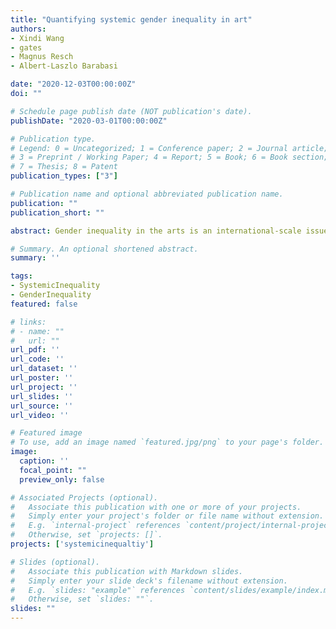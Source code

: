 ```yaml
---
title: "Quantifying systemic gender inequality in art"
authors:
- Xindi Wang
- gates
- Magnus Resch
- Albert-Laszlo Barabasi

date: "2020-12-03T00:00:00Z"
doi: ""

# Schedule page publish date (NOT publication's date).
publishDate: "2020-03-01T00:00:00Z"

# Publication type.
# Legend: 0 = Uncategorized; 1 = Conference paper; 2 = Journal article;
# 3 = Preprint / Working Paper; 4 = Report; 5 = Book; 6 = Book section;
# 7 = Thesis; 8 = Patent
publication_types: ["3"]

# Publication name and optional abbreviated publication name.
publication: ""
publication_short: ""

abstract: Gender inequality in the arts is an international-scale issue, with mounting evidence suggesting that there are gender differences in the number of artists, their access to exhibition space in museums and galleries, and the volume and price of their sales on the secondary auction market. Here we leverage a massive longitudinal dataset, capturing the exhibition and auction sales of 56,678 gender-identified artists in 20,115 institutions. We confirm gender differences in population and access to exhibitions, with nearly 1.75 men for every women artist, an effect that increases for more prestigious institutions. Using this global population gender imbalance as a new baseline, we develop a measure of institutional bias that, combined with the network of artist trajectories, reveals systematic echo-chambers which limit the access for some artists to future exhibition opportunities. Finally, we demonstrate that the gender bias of institutions induces a strong gender difference in the access to the secondary auction market, with the most prestigious institutions enabling twice the access for male artists than for female artists. Taken together, this quantitative perspective of gender equality in art suggests that to establish gender equality in art, it is not enough to just increase the participation of women artists, we must break down these so called ``glass fences'' which systematically limit artist access based on gender.  

# Summary. An optional shortened abstract.
summary: ''

tags:
- SystemicInequality
- GenderInequality
featured: false

# links:
# - name: ""
#   url: ""
url_pdf: ''
url_code: ''
url_dataset: ''
url_poster: ''
url_project: ''
url_slides: ''
url_source: ''
url_video: ''

# Featured image
# To use, add an image named `featured.jpg/png` to your page's folder. 
image:
  caption: ''
  focal_point: ""
  preview_only: false

# Associated Projects (optional).
#   Associate this publication with one or more of your projects.
#   Simply enter your project's folder or file name without extension.
#   E.g. `internal-project` references `content/project/internal-project/index.md`.
#   Otherwise, set `projects: []`.
projects: ['systemicinequaltiy']

# Slides (optional).
#   Associate this publication with Markdown slides.
#   Simply enter your slide deck's filename without extension.
#   E.g. `slides: "example"` references `content/slides/example/index.md`.
#   Otherwise, set `slides: ""`.
slides: ""
---
```



        



